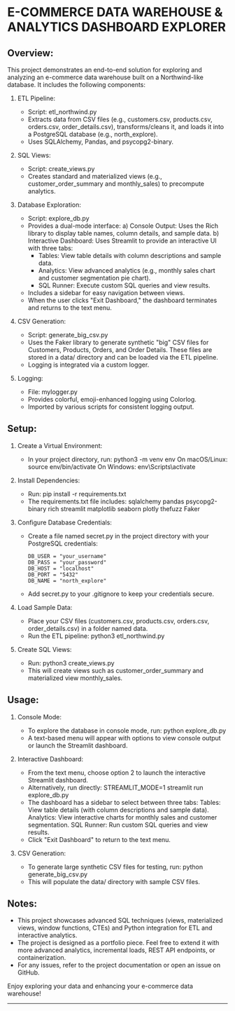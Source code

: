 E-COMMERCE DATA WAREHOUSE & ANALYTICS DASHBOARD EXPLORER
========================================================

Overview:
---------
This project demonstrates an end-to-end solution for exploring and analyzing an e-commerce 
data warehouse built on a Northwind-like database. It includes the following components:

1. ETL Pipeline:
   - Script: etl_northwind.py
   - Extracts data from CSV files (e.g., customers.csv, products.csv, orders.csv, order_details.csv),
     transforms/cleans it, and loads it into a PostgreSQL database (e.g., north_explore).
   - Uses SQLAlchemy, Pandas, and psycopg2-binary.

2. SQL Views:
   - Script: create_views.py
   - Creates standard and materialized views (e.g., customer_order_summary and monthly_sales)
     to precompute analytics.

3. Database Exploration:
   - Script: explore_db.py
   - Provides a dual-mode interface:
     a) Console Output: Uses the Rich library to display table names, column details, and sample data.
     b) Interactive Dashboard: Uses Streamlit to provide an interactive UI with three tabs:
        - Tables: View table details with column descriptions and sample data.
        - Analytics: View advanced analytics (e.g., monthly sales chart and customer segmentation pie chart).
        - SQL Runner: Execute custom SQL queries and view results.
   - Includes a sidebar for easy navigation between views.
   - When the user clicks "Exit Dashboard," the dashboard terminates and returns to the text menu.

4. CSV Generation:
   - Script: generate_big_csv.py
   - Uses the Faker library to generate synthetic "big" CSV files for Customers, Products, Orders, 
     and Order Details. These files are stored in a data/ directory and can be loaded via the ETL pipeline.
   - Logging is integrated via a custom logger.

5. Logging:
   - File: mylogger.py
   - Provides colorful, emoji-enhanced logging using Colorlog.
   - Imported by various scripts for consistent logging output.

Setup:
------
1. Create a Virtual Environment:
   - In your project directory, run:
       python3 -m venv env
       On macOS/Linux: source env/bin/activate
       On Windows: env\Scripts\activate

2. Install Dependencies:
   - Run:
       pip install -r requirements.txt
   - The requirements.txt file includes:
       sqlalchemy
       pandas
       psycopg2-binary
       rich
       streamlit
       matplotlib
       seaborn
       plotly
       thefuzz
       Faker

3. Configure Database Credentials:
   - Create a file named secret.py in the project directory with your PostgreSQL credentials:
   
         DB_USER = "your_username"
         DB_PASS = "your_password"
         DB_HOST = "localhost"
         DB_PORT = "5432"
         DB_NAME = "north_explore"

   - Add secret.py to your .gitignore to keep your credentials secure.

4. Load Sample Data:
   - Place your CSV files (customers.csv, products.csv, orders.csv, order_details.csv) 
     in a folder named data.
   - Run the ETL pipeline:
         python3 etl_northwind.py

5. Create SQL Views:
   - Run:
         python3 create_views.py
   - This will create views such as customer_order_summary and materialized view monthly_sales.

Usage:
------
1. Console Mode:
   - To explore the database in console mode, run:
         python explore_db.py
   - A text-based menu will appear with options to view console output or launch the Streamlit dashboard.

2. Interactive Dashboard:
   - From the text menu, choose option 2 to launch the interactive Streamlit dashboard.
   - Alternatively, run directly:
         STREAMLIT_MODE=1 streamlit run explore_db.py
   - The dashboard has a sidebar to select between three tabs:
         Tables: View table details (with column descriptions and sample data).
         Analytics: View interactive charts for monthly sales and customer segmentation.
         SQL Runner: Run custom SQL queries and view results.
   - Click "Exit Dashboard" to return to the text menu.

3. CSV Generation:
   - To generate large synthetic CSV files for testing, run:
         python generate_big_csv.py
   - This will populate the data/ directory with sample CSV files.

Notes:
------
- This project showcases advanced SQL techniques (views, materialized views, window functions, CTEs)
  and Python integration for ETL and interactive analytics.
- The project is designed as a portfolio piece. Feel free to extend it with more advanced analytics,
  incremental loads, REST API endpoints, or containerization.
- For any issues, refer to the project documentation or open an issue on GitHub.

Enjoy exploring your data and enhancing your e-commerce data warehouse!

--------------------------------------------------------
